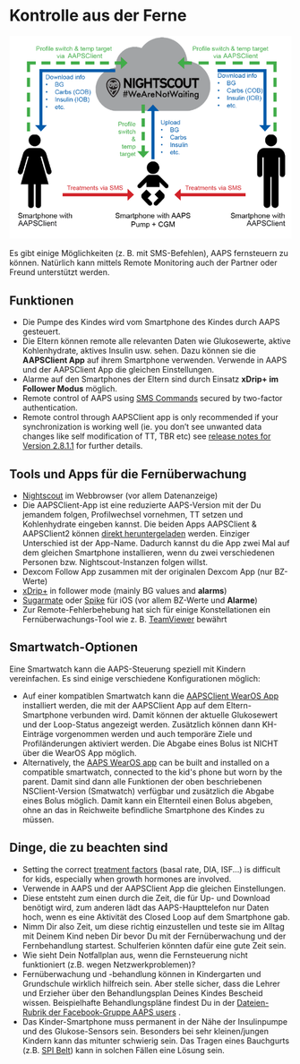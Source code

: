 # Kontrolle aus der Ferne

![Überwachung von Kindern](../images/KidsMonitoring.png)

Es gibt einige Möglichkeiten (z. B. mit SMS-Befehlen), AAPS fernsteuern zu können. Natürlich kann mittels Remote Monitoring auch der Partner oder Freund unterstützt werden.

## Funktionen

- Die Pumpe des Kindes wird vom Smartphone des Kindes durch AAPS gesteuert.
- Die Eltern können remote alle relevanten Daten wie Glukosewerte, aktive Kohlenhydrate, aktives Insulin usw. sehen. Dazu können sie die **AAPSClient App** auf ihrem Smartphone verwenden. Verwende in AAPS und der AAPSClient App die gleichen Einstellungen.
- Alarme auf den Smartphones der Eltern sind durch Einsatz **xDrip+ im Follower Modus** möglich.
- Remote control of AAPS using [SMS Commands](../RemoteFeatures/SMSCommands.md) secured by two-factor authentication.
- Remote control through AAPSClient app is only recommended if your synchronization is working well (ie. you don’t see unwanted data changes like self modification of TT, TBR etc) see [release notes for Version 2.8.1.1](#important-hints-2-8-1-1) for further details.

## Tools und Apps für die Fernüberwachung

- [Nightscout](https://nightscout.github.io/) im Webbrowser (vor allem Datenanzeige)
- Die AAPSClient-App ist eine reduzierte AAPS-Version mit der Du jemandem folgen, Profilwechsel vornehmen, TT setzen und Kohlenhydrate eingeben kannst. Die beiden Apps AAPSClient & AAPSClient2 können [direkt heruntergeladen](https://github.com/nightscout/AndroidAPS/releases/) werden. Einziger Unterschied ist der App-Name. Dadurch kannst du die App zwei Mal auf dem gleichen Smartphone installieren, wenn du zwei verschiedenen Personen bzw. Nightscout-Instanzen folgen willst.
- Dexcom Follow App zusammen mit der originalen Dexcom App (nur BZ-Werte)
- [xDrip+](../CompatibleCgms/xDrip.md) in follower mode (mainly BG values and **alarms**)
- [Sugarmate](https://sugarmate.io/) oder [Spike](https://spike-app.com/) für iOS (vor allem BZ-Werte und **Alarme**)
- Zur Remote-Fehlerbehebung hat sich für einige Konstellationen ein Fernüberwachungs-Tool wie z. B. [TeamViewer](https://www.teamviewer.com/) bewährt

## Smartwatch-Optionen

Eine Smartwatch kann die AAPS-Steuerung speziell mit Kindern vereinfachen. Es sind einige verschiedene Konfigurationen möglich:

- Auf einer kompatiblen Smartwatch kann die [AAPSClient WearOS App](https://github.com/nightscout/AndroidAPS/releases/) installiert werden, die mit der AAPSClient App auf dem Eltern-Smartphone verbunden wird. Damit können der aktuelle Glukosewert und der Loop-Status angezeigt werden. Zusätzlich können dann KH-Einträge vorgenommen werden und auch temporäre Ziele und Profiländerungen aktiviert werden. Die Abgabe eines Bolus ist NICHT über die WearOS App möglich.
- Alternatively, the [AAPS WearOS app](../UsefulLinks/WearOsSmartwatch.md) can be built and installed on a compatible smartwatch, connected to the kid's phone but worn by the parent. Damit sind dann alle Funktionen der oben beschriebenen NSClient-Version (Smatwatch) verfügbar und zusätzlich die Abgabe eines Bolus möglich. Damit kann ein Elternteil einen Bolus abgeben, ohne an das in Reichweite befindliche Smartphone des Kindes zu müssen.

## Dinge, die zu beachten sind

- Setting the correct [treatment factors](#FAQ-how-to-begin) (basal rate, DIA, ISF...) is difficult for kids, especially when growth hormones are involved.
- Verwende in AAPS und der AAPSClient App die gleichen Einstellungen.
- Diese entsteht zum einen durch die Zeit, die für Up- und Download benötigt wird, zum anderen lädt das AAPS-Haupttelefon nur Daten hoch, wenn es eine Aktivität des Closed Loop auf dem Smartphone gab.
- Nimm Dir also Zeit, um diese richtig einzustellen und teste sie im Alltag mit Deinem Kind neben Dir bevor Du mit der Fernüberwachung und der Fernbehandlung startest. Schulferien könnten dafür eine gute Zeit sein.
- Wie sieht Dein Notfallplan aus, wenn die Fernsteuerung nicht funktioniert (z.B.  wegen Netzwerkproblemen)?
- Fernüberwachung und -behandlung können in Kindergarten und Grundschule wirklich hilfreich sein. Aber stelle sicher, dass die Lehrer und Erzieher über den Behandlungsplan Deines Kindes Bescheid wissen. Beispielhafte Behandlungspläne findest Du in der [Dateien-Rubrik der Facebook-Gruppe AAPS users](https://www.facebook.com/groups/AndroidAPSUsers/files/) .
- Das Kinder-Smartphone muss permanent in der Nähe der Insulinpumpe und des Glukose-Sensors sein. Besonders bei sehr kleinen/jungen Kindern kann das mitunter schwierig sein. Das Tragen eines Bauchgurts (z.B. [SPI Belt](https://spibelt.com/collections/kids-belts)) kann in solchen Fällen eine Lösung sein.
